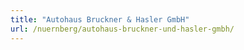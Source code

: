 ```yaml
---
title: "Autohaus Bruckner & Hasler GmbH"
url: /nuernberg/autohaus-bruckner-und-hasler-gmbh/
---
```

